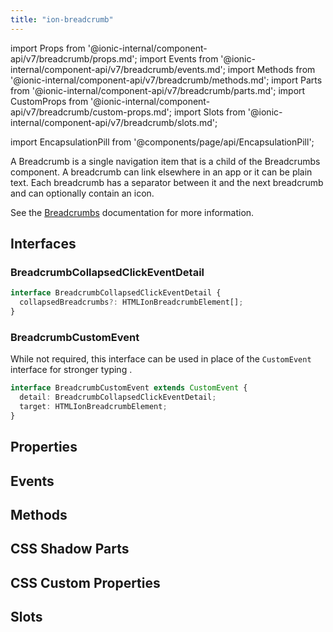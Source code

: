 ```yaml
---
title: "ion-breadcrumb"
---
```

import Props from '@ionic-internal/component-api/v7/breadcrumb/props.md';
import Events from '@ionic-internal/component-api/v7/breadcrumb/events.md';
import Methods from '@ionic-internal/component-api/v7/breadcrumb/methods.md';
import Parts from '@ionic-internal/component-api/v7/breadcrumb/parts.md';
import CustomProps from '@ionic-internal/component-api/v7/breadcrumb/custom-props.md';
import Slots from '@ionic-internal/component-api/v7/breadcrumb/slots.md';

import EncapsulationPill from '@components/page/api/EncapsulationPill';

<EncapsulationPill type="shadow" />


A Breadcrumb is a single navigation item that is a child of the Breadcrumbs component. A breadcrumb can link elsewhere in an app or it can be plain text. Each breadcrumb has a separator between it and the next breadcrumb and can optionally contain an icon.

See the [Breadcrumbs](./breadcrumbs) documentation for more information.

## Interfaces

### BreadcrumbCollapsedClickEventDetail

```typescript
interface BreadcrumbCollapsedClickEventDetail {
  collapsedBreadcrumbs?: HTMLIonBreadcrumbElement[];
}
```

### BreadcrumbCustomEvent

While not required, this interface can be used in place of the `CustomEvent` interface for stronger typing .

```typescript
interface BreadcrumbCustomEvent extends CustomEvent {
  detail: BreadcrumbCollapsedClickEventDetail;
  target: HTMLIonBreadcrumbElement;
}
```




## Properties
<Props />

## Events
<Events />

## Methods
<Methods />

## CSS Shadow Parts
<Parts />

## CSS Custom Properties
<CustomProps />

## Slots
<Slots />
